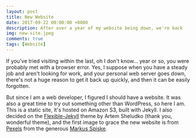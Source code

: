 ```yaml
---
layout: post
title: New Website
date: 2017-09-22 00:00:00 +0800
description: After over a year of my website being down, we're back
img: new-site.jpeg
comments: true
tags: [Website]
---
```


If you've tried visiting within the last, oh I don't know... year or so, you were probably met with a browser error. Yes, I suppose when you have a steady job and aren't looking for work, and your personal web server goes down, there's not a huge reason to get it back up quickly, and then it can be easily forgotten.

But since I am a web developer, I figured I should have a website. It was also a great time to try out something other than WordPress, so here I am. This is a static site, it's hosted on Amazon S3, built with Jekyll. I also decided on the [Flexible-Jekyll](https://github.com/artemsheludko/flexible-jekyll) theme by Artem Sheludko (thank you, wonderful theme), and the first image to grace the new website is from [Pexels](https://www.pexels.com/photo/bicycle-bike-brakes-classic-369264/) from the generous [Markus Spiske](https://www.pexels.com/u/markusspiske/).
